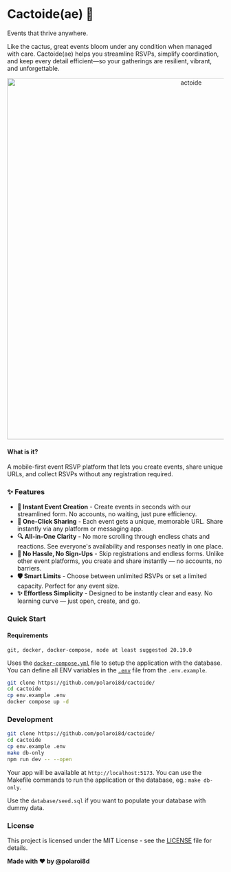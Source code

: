# Cactoide(ae) 🌵

Events that thrive anywhere.

Like the cactus, great events bloom under any condition when managed with care. Cactoide(ae) helps you streamline RSVPs, simplify coordination, and keep every detail efficient—so your gatherings are resilient, vibrant, and unforgettable.

<p align="center">
  <a href="https://cactoide.dalev.hu/" target="blank">
    <picture>
      <img alt="actoide" src="https://github.com/user-attachments/assets/30b87181-1e3b-49d0-869e-bef6dcf7f777" width="840">
    </picture>
  </a>
</p>

#### What is it?

A mobile-first event RSVP platform that lets you create events, share unique URLs, and collect RSVPs without any registration required.

### ✨ Features

- **🎯 Instant Event Creation** - Create events in seconds with our streamlined form. No accounts, no waiting, just pure efficiency.
- **🔗 One-Click Sharing** - Each event gets a unique, memorable URL. Share instantly via any platform or messaging app.
- **🔍 All-in-One Clarity** - No more scrolling through endless chats and reactions. See everyone's availability and responses neatly in one place.
- **👤 No Hassle, No Sign-Ups** - Skip registrations and endless forms. Unlike other event platforms, you create and share instantly — no accounts, no barriers.
- **🛡️ Smart Limits** - Choose between unlimited RSVPs or set a limited capacity. Perfect for any event size.
- **✨ Effortless Simplicity** - Designed to be instantly clear and easy. No learning curve — just open, create, and go.

### Quick Start

#### Requirements

`git, docker, docker-compose, node at least suggested 20.19.0`

Uses the [`docker-compose.yml`](docker-compose.yml) file to setup the application with the database. You can define all ENV variables in the [`.env`](.env.example) file from the `.env.example`.

```bash
git clone https://github.com/polaroi8d/cactoide/
cd cactoide
cp env.example .env
docker compose up -d
```

### Development

```bash
git clone https://github.com/polaroi8d/cactoide/
cd cactoide
cp env.example .env
make db-only
npm run dev -- --open
```

Your app will be available at `http://localhost:5173`. You can use the Makefile commands to run the application or the database, eg.: `make db-only`.

Use the `database/seed.sql` if you want to populate your database with dummy data.

### License

This project is licensed under the MIT License - see the [LICENSE](./LICENSE) file for details.

**Made with ❤️ by @polaroi8d**

